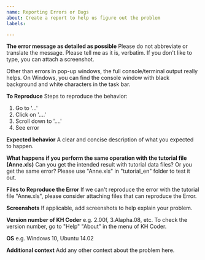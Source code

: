 ```yaml
---
name: Reporting Errors or Bugs
about: Create a report to help us figure out the problem
labels: 

---
```


**The error message as detailed as possible**
Please do not abbreviate or translate the message. Please tell me as it is, verbatim. If you don't like to type, you can attach a screenshot.

Other than errors in pop-up windows, the full console/terminal output really helps. On Windows, you can find the console window with black background and white characters in the task bar.

**To Reproduce**
Steps to reproduce the behavior:
1. Go to '...'
2. Click on '....'
3. Scroll down to '....'
4. See error

**Expected behavior**
A clear and concise description of what you expected to happen.

**What happens if you perform the same operation with the tutorial file (Anne.xls)**
Can you get the intended result with tutorial data files? Or you get the same error? Please use "Anne.xls" in "tutorial_en" folder to test it out. 

**Files to Reproduce the Error**
If we can't reproduce the error with the tutorial file "Anne.xls", please consider attaching files that can reproduce the Error.

**Screenshots**
If applicable, add screenshots to help explain your problem.

**Version number of KH Coder**
e.g. 2.00f, 3.Alapha.08, etc. To check the version number, go to "Help" "About" in the menu of KH Coder.

**OS**
e.g. Windows 10, Ubuntu 14.02

**Additional context**
Add any other context about the problem here.
